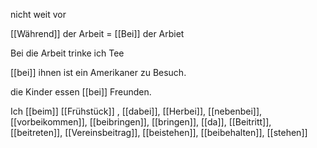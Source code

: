 nicht weit vor

[[Während]] der Arbeit = [[Bei]] der Arbiet 

Bei  die Arbeit trinke ich Tee

[[bei]] ihnen ist ein Amerikaner zu Besuch.  


die Kinder essen [[bei]] Freunden.

Ich [[beim]] [[Frühstück]]
, [[dabei]], [[Herbei]], [[nebenbei]], [[vorbeikommen]], [[beibringen]], [[bringen]], [[da]], [[Beitritt]], [[beitreten]], [[Vereinsbeitrag]], [[beistehen]], [[beibehalten]], [[stehen]]